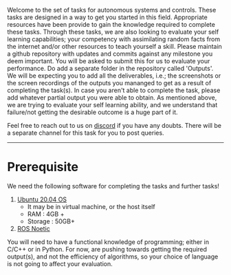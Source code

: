 Welcome to the set of tasks for autonomous systems and controls. These tasks are designed in a way to get you started in this field. Appropriate resources have been provide to gain the knowledge required to complete these tasks. Through these tasks, we are also looking to evaluate your self learning capabilities; your competency with assimilating random facts from the internet and/or other resources to teach yourself a skill. Please maintain a github repository with updates and commits against any milestone you deem important. You will be asked to submit this for us to evaluate your performance. Do add a separate folder in the repository called 'Outputs'. We will be expecting you to add all the deliverables, i.e.; the screenshots or the screen recordings of the outputs you mananged to get as a result of completing the task(s). In case you aren't able to complete the task, please add whatever partial output you were able to obtain. As mentioned above, we are trying to evaluate your self learning ability, and we understand that failure/not getting the desirable outcome is a huge part of it.


Feel free to reach out to us on [discord](https://discord.com/invite/fJZegXhe) if you have any doubts. There will be a separate channel for this task for you to post queries.

---

# Prerequisite

We need the following software for completing the tasks and further tasks!
1. [Ubuntu 20.04 OS](https://releases.ubuntu.com/focal/)
    - It may be in virtual machine, or the host itself
    - RAM : 4GB +
    - Storage : 50GB+
2.  [ROS Noetic](http://wiki.ros.org/noetic/Installation/Ubuntu)

You will need to have a functional knowledge of programming; either in C/C++ or in Python. For now, are pushing towards getting the required output(s), and not the efficiency of algorithms, so your choice of language is not going to affect your evaluation.
